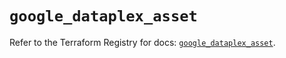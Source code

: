 # `google_dataplex_asset`

Refer to the Terraform Registry for docs: [`google_dataplex_asset`](https://registry.terraform.io/providers/hashicorp/google/6.36.1/docs/resources/dataplex_asset).
